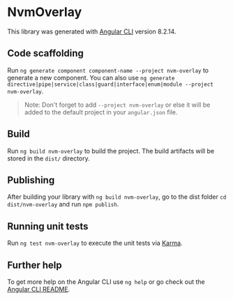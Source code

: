# NvmOverlay

This library was generated with [Angular CLI](https://github.com/angular/angular-cli) version 8.2.14.

## Code scaffolding

Run `ng generate component component-name --project nvm-overlay` to generate a new component. You can also use `ng generate directive|pipe|service|class|guard|interface|enum|module --project nvm-overlay`.
> Note: Don't forget to add `--project nvm-overlay` or else it will be added to the default project in your `angular.json` file. 

## Build

Run `ng build nvm-overlay` to build the project. The build artifacts will be stored in the `dist/` directory.

## Publishing

After building your library with `ng build nvm-overlay`, go to the dist folder `cd dist/nvm-overlay` and run `npm publish`.

## Running unit tests

Run `ng test nvm-overlay` to execute the unit tests via [Karma](https://karma-runner.github.io).

## Further help

To get more help on the Angular CLI use `ng help` or go check out the [Angular CLI README](https://github.com/angular/angular-cli/blob/master/README.md).
